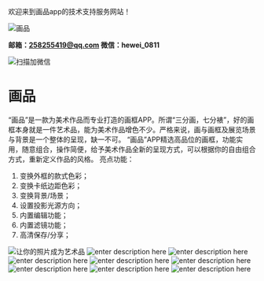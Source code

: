 欢迎来到画品app的技术支持服务网站！

 ![画品](./images/paintingstyle.png)

**邮箱：258255419@qq.com 
微信：hewei_0811**


 ![扫描加微信](./images/weichat_qr.jpg)

# **画品**
“画品”是一款为美术作品而专业打造的画框APP。所谓“三分画，七分裱”，好的画框本身就是一件艺术品，能为美术作品增色不少。严格来说，画与画框及展览场景与背景是一个整体的呈现，缺一不可。
“画品”APP精选高品位的画框，功能实用，随意组合，操作简便，给予美术作品全新的呈现方式，可以根据你的自由组合方式，重新定义作品的风格。
亮点功能：

 1. 变换外框的款式色彩；
 2. 变换卡纸边距色彩；    
 3. 变换背景/场景；   
 4. 设置投影光源方向；         
 5. 内置编辑功能；
 6. 内置滤镜功能；                  
 7. 高清保存/分享；
 
 ![让你的照片成为艺术品](./images/page-0.jpg)
 ![enter description here](./images/page-1.jpg)
 ![enter description here](./images/page-2.jpg)
 ![enter description here](./images/page-3.jpg)
 ![enter description here](./images/page-4.jpg)
 ![enter description here](./images/page-5.jpg)
 ![enter description here](./images/page-6.jpg)
 ![enter description here](./images/page-7.jpg)
 ![enter description here](./images/page-8.jpg)
